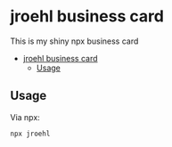 # jroehl business card

This is my shiny npx business card

- [jroehl business card](#jroehl-business-card)
  - [Usage](#usage)

## Usage

Via npx:

```
npx jroehl
```
